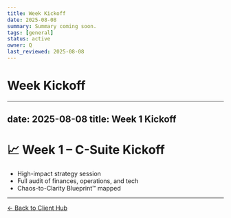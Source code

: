 ```yaml
---
title: Week Kickoff
date: 2025-08-08
summary: Summary coming soon.
tags: [general]
status: active
owner: Q
last_reviewed: 2025-08-08
---
```

# Week Kickoff

---
date: 2025-08-08
title: Week 1 Kickoff
---
# 📈 Week 1 – C-Suite Kickoff

- High-impact strategy session  
- Full audit of finances, operations, and tech  
- Chaos-to-Clarity Blueprint™ mapped

---
[← Back to Client Hub](https://www.builtbyrays.com/Client-Vault/portal)
